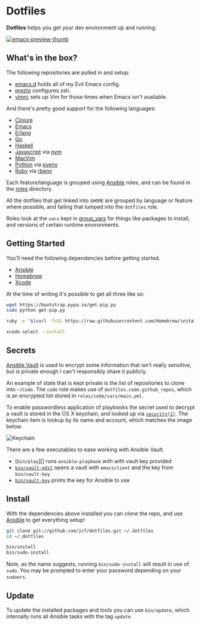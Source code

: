 # Dotfiles

**Dotfiles** helps you get your dev environment up and running.

[![emacs-preview-thumb](http://f.cl.ly/items/3i0b34452D2e0W2X3m3L/emacs-screenshot-thumb.png)](http://cl.ly/image/1j2d0W0o2w0O)

## What's in the box?

The following repositories are pulled in and setup:

- [emacs.d][] holds all of my Evil Emacs config.
- [prezto][] configures zsh.
- [vimrc][] sets up Vim for those times when Emacs isn't available.

And there's pretty good support for the following languages:

- [Clojure][]
- [Emacs][]
- [Erlang][]
- [Go][]
- [Haskell][]
- [Javascript][] via [nvm][]
- [MacVim][]
- [Python][] via [pyenv][]
- [Ruby][] via [rbenv][]

Each feature/language is grouped using [Ansible][] roles, and can be
found in the [roles][] directory.

All the dotfiles that get linked into `$HOME` are grouped by language
or feature where possible, and failing that lumped into the `dotfiles`
role.

Roles look at the `vars` kept in [group_vars][] for things like
packages to install, and versions of certain runtime environments.

## Getting Started

You'll need the following dependencies before getting started.

- [Ansible][]
- [Homebrew][]
- [Xcode][]

At the time of writing it's possible to get all three like so:

``` sh
wget https://bootstrap.pypa.io/get-pip.py
sudo python get-pip.py

ruby -e "$(curl -fsSL https://raw.githubusercontent.com/Homebrew/install/master/install)"

xcode-select --install
```

## Secrets

[Ansible Vault][] is used to encrypt some information that isn't really
sensitive, but is private enough I can't responsibly share it publicly.

An example of state that is kept private is the list of repositories to clone
into `~/Code`. The `code` role makes use of `dotfiles.code.github_repos`, which
is an encrypted list stored in `roles/code/vars/main.yml`.

To enable passwordless application of playbooks the secret used to decrypt a
vault is stored in the OS X keychain, and looked up via [`security(1)`][]. The
keychain item is lookup by its name and account, which matches the image below.

![Keychain](http://f.cl.ly/items/3B3r1q3Q1Q1s0M1X200t/example-dotfiles-keychain.png)

There are a few executables to ease working with Ansible Vault.

- [`bin/play`][] runs `ansible-playbook` with with vault key provided
- [`bin/vault-edit`][] opens a vault with `emacsclient` and the key from
  `bin/vault-key`
- [`bin/vault-key`][] prints the key for Ansible to use

## Install

With the dependencies above installed you can clone the repo, and use
[Ansible][] to get everything setup!

``` sh
git clone git://github.com/jcf/dotfiles.git ~/.dotfiles
cd ~/.dotfiles

bin/install
bin/sudo-install
```

Note, as the name suggests, running `bin/sudo-install` will result in use of
`sudo`. You may be prompted to enter your password depending on your `sudoers`.

## Update

To update the installed packages and tools you can use `bin/update`,
which internally runs all Ansible tasks with the tag `update`.

[Ansible Vault]: http://docs.ansible.com/playbooks_vault.html
[Ansible]: http://www.ansible.com/
[Clojure]: http://clojure.org/
[Dotfiles]: https://github.com/jcf/dotfiles
[EVM]: https://github.com/rejeep/evm
[Emacs]: http://www.gnu.org/software/emacs
[Erlang]: http://www.erlang.org/
[Go]: http://golang.org/
[Haskell]: https://www.haskell.org/
[Homebrew]: http://brew.sh/
[Javascript]: https://www.destroyallsoftware.com/talks/wat
[MacVim]: https://code.google.com/p/macvim/
[Python]: https://www.python.org/
[Ruby]: https://www.ruby-lang.org/en/
[Xcode]: https://developer.apple.com/xcode/
[`bin/vault-edit`]: https://github.com/jcf/dotfiles/blob/master/bin/vault-edit
[`bin/vault-key`]: https://github.com/jcf/dotfiles/blob/master/bin/vault-key
[`bin/vault-play`]: https://github.com/jcf/dotfiles/blob/master/bin/vault-play
[`security(1)`]: https://developer.apple.com/library/mac/documentation/Darwin/Reference/ManPages/man1/security.1.html
[emacs.d]: https://github.com/jcf/emacs.d
[group_vars]: https://github.com/jcf/dotfiles/tree/master/group_vars
[nvm]: https://github.com/creationix/nvm
[prezto]: https://github.com/jcf/prezto
[pyenv]: https://github.com/yyuu/pyenv
[rbenv]: https://github.com/sstephenson/rbenv
[roles]: https://github.com/jcf/dotfiles/tree/master/roles
[vimrc]: https://github.com/jcf/vimrc
